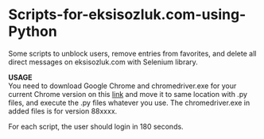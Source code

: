 # Scripts-for-eksisozluk.com-using-Python
Some scripts to unblock users, remove entries from favorites, and delete all direct messages on eksisozluk.com with Selenium library.
<br>

<b>USAGE</b><br>
You need to download Google Chrome and chromedriver.exe for your current Chrome version on this <a href="https://sites.google.com/a/chromium.org/chromedriver/downloads">link</a> and move it to same location with .py files, and execute the .py files whatever you use. The chromedriver.exe in added files is for version 88xxxx.<br>

For each script, the user should login in 180 seconds.

